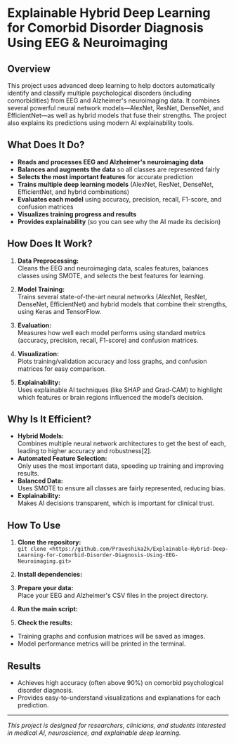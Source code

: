 # Explainable Hybrid Deep Learning for Comorbid Disorder Diagnosis Using EEG & Neuroimaging

## Overview

This project uses advanced deep learning to help doctors automatically identify and classify multiple psychological disorders (including comorbidities) from EEG and Alzheimer's neuroimaging data. It combines several powerful neural network models—AlexNet, ResNet, DenseNet, and EfficientNet—as well as hybrid models that fuse their strengths. The project also explains its predictions using modern AI explainability tools.

## What Does It Do?

- **Reads and processes EEG and Alzheimer's neuroimaging data**
- **Balances and augments the data** so all classes are represented fairly
- **Selects the most important features** for accurate prediction
- **Trains multiple deep learning models** (AlexNet, ResNet, DenseNet, EfficientNet, and hybrid combinations)
- **Evaluates each model** using accuracy, precision, recall, F1-score, and confusion matrices
- **Visualizes training progress and results**
- **Provides explainability** (so you can see why the AI made its decision)

## How Does It Work?

1. **Data Preprocessing:**  
   Cleans the EEG and neuroimaging data, scales features, balances classes using SMOTE, and selects the best features for learning.

2. **Model Training:**  
   Trains several state-of-the-art neural networks (AlexNet, ResNet, DenseNet, EfficientNet) and hybrid models that combine their strengths, using Keras and TensorFlow.

3. **Evaluation:**  
   Measures how well each model performs using standard metrics (accuracy, precision, recall, F1-score) and confusion matrices.

4. **Visualization:**  
   Plots training/validation accuracy and loss graphs, and confusion matrices for easy comparison.

5. **Explainability:**  
   Uses explainable AI techniques (like SHAP and Grad-CAM) to highlight which features or brain regions influenced the model’s decision.

## Why Is It Efficient?

- **Hybrid Models:**  
  Combines multiple neural network architectures to get the best of each, leading to higher accuracy and robustness[2].
- **Automated Feature Selection:**  
  Only uses the most important data, speeding up training and improving results.
- **Balanced Data:**  
  Uses SMOTE to ensure all classes are fairly represented, reducing bias.
- **Explainability:**  
  Makes AI decisions transparent, which is important for clinical trust.

## How To Use

1. **Clone the repository:**  
   `git clone <https://github.com/Praveshika2k/Explainable-Hybrid-Deep-Learning-for-Comorbid-Disorder-Diagnosis-Using-EEG-Neuroimaging.git>`

2. **Install dependencies:**
   
3. **Prepare your data:**  
Place your EEG and Alzheimer's CSV files in the project directory.

4. **Run the main script:**  

5. **Check the results:**  
- Training graphs and confusion matrices will be saved as images.
- Model performance metrics will be printed in the terminal.

## Results

- Achieves high accuracy (often above 90%) on comorbid psychological disorder diagnosis.
- Provides easy-to-understand visualizations and explanations for each prediction.

---

*This project is designed for researchers, clinicians, and students interested in medical AI, neuroscience, and explainable deep learning.*


